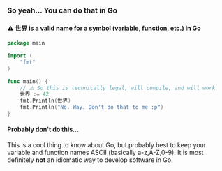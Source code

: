 ### So yeah... You can do that in Go

#### ⚠️ 世界 is a valid name for a symbol (variable, function, etc.) in Go

```go
package main

import (
    "fmt"
)

func main() {
    // ⚠️ So this is technically legal, will compile, and will work
    世界 := 42
    fmt.Println(世界)
    fmt.Println("No. Way. Don't do that to me :p")
}

```

#### Probably don't do this...

This is a cool thing to know about Go, but probably best to keep your variable and function names ASCII (basically a-z,A-Z,0-9). It is most definitely **not** an idiomatic way to develop software in Go.

